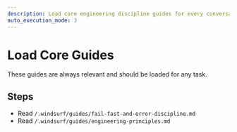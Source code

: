 ```yaml
---
description: Load core engineering discipline guides for every conversation
auto_execution_mode: 3
---
```


# Load Core Guides

These guides are always relevant and should be loaded for any task.

## Steps
- Read `/.windsurf/guides/fail-fast-and-error-discipline.md`
- Read `/.windsurf/guides/engineering-principles.md`